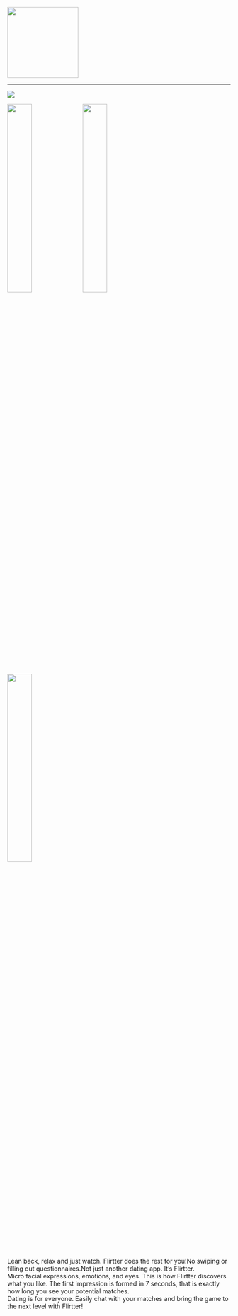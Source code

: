 [<img src="https://flirtter.bbsapps.eu/wp-content/uploads/2022/08/logo.png" width="160">](https://flirtter.bbsapps.eu)
<hr class="solid">
<img src="https://flirtter.bbsapps.eu/wp-content/uploads/2022/08/wallpaper.png">
<p float="left">
  <img src="https://flirtter.bbsapps.eu/wp-content/uploads/2022/08/1.png" width="33%" />
  <img src="https://flirtter.bbsapps.eu/wp-content/uploads/2022/08/2.png" width="33%" /> 
  <img src="https://flirtter.bbsapps.eu/wp-content/uploads/2022/08/3.png" width="33%" />
</p>
<br/>
Lean back, relax and just watch. Flirtter does the rest for you!No swiping or filling out questionnaires.Not just another dating app. It’s Flirtter.<br/>  
Micro facial expressions, emotions, and eyes. This is how Flirtter discovers what you like. The first impression is formed in 7 seconds, that is exactly how long you see your potential matches.<br/>  
Dating is for everyone. Easily chat with your matches and bring the game to the next level with Flirtter!
